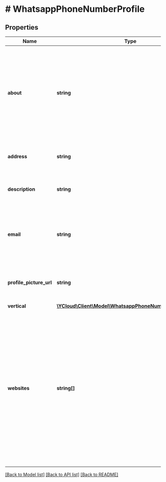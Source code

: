 # # WhatsappPhoneNumberProfile

## Properties

Name | Type | Description | Notes
------------ | ------------- | ------------- | -------------
**about** | **string** | The business&#39;s **About** text. This text appears in the business&#39;s profile, beneath its profile image, phone number, and contact buttons. | [optional]
**address** | **string** | Address of the business. Character limit 256. | [optional]
**description** | **string** | Description of the business. Character limit 512. | [optional]
**email** | **string** | The contact email address (in valid email format) of the business. Character limit 128. | [optional]
**profile_picture_url** | **string** | URL of the profile picture used to upload to Meta. | [optional]
**vertical** | [**\YCloud\Client\Model\WhatsappPhoneNumberProfileVertical**](WhatsappPhoneNumberProfileVertical.md) |  | [optional]
**websites** | **string[]** | The URLs associated with the business. For instance, a website, Facebook Page, or Instagram. You must include the http:// or https:// portion of the URL. There is a maximum of 2 websites with a maximum of 256 characters each. | [optional]

[[Back to Model list]](../../README.md#models) [[Back to API list]](../../README.md#endpoints) [[Back to README]](../../README.md)
